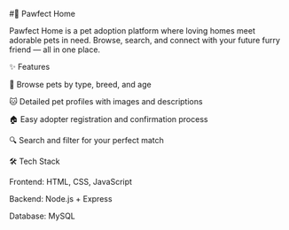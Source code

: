#🐾 Pawfect Home






Pawfect Home is a pet adoption platform where loving homes meet adorable pets in need. Browse, search, and connect with your future furry friend — all in one place.

✨ Features

🐶 Browse pets by type, breed, and age

🐱 Detailed pet profiles with images and descriptions

🏠 Easy adopter registration and confirmation process

🔍 Search and filter for your perfect match

🛠 Tech Stack

Frontend: HTML, CSS, JavaScript

Backend: Node.js + Express

Database: MySQL
